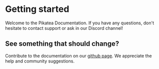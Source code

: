 # Getting started
Welcome to the Pikatea Documentation. If you have any questions, don't hesitate to contact support or ask in our Discord channel! 

## See something that should change?
Contribute to the documentation on our [github page](https://github.com/JackPikatea/pikatea-documentation). We appreciate the help and community suggestions.